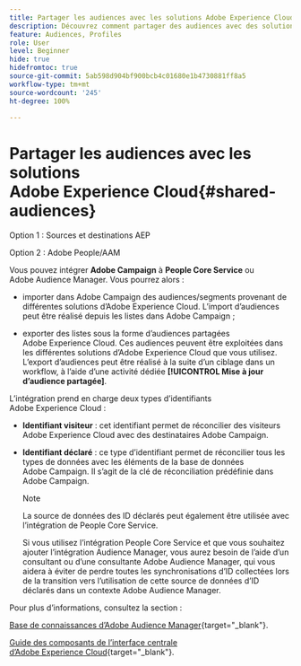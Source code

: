 ```yaml
---
title: Partager les audiences avec les solutions Adobe Experience Cloud
description: Découvrez comment partager des audiences avec des solutions Adobe Experience Cloud
feature: Audiences, Profiles
role: User
level: Beginner
hide: true
hidefromtoc: true
source-git-commit: 5ab598d904bf900bcb4c01680e1b4730881ff8a5
workflow-type: tm+mt
source-wordcount: '245'
ht-degree: 100%

---
```


# Partager les audiences avec les solutions Adobe Experience Cloud{#shared-audiences}

Option 1 : Sources et destinations AEP

Option 2 : Adobe People/AAM

Vous pouvez intégrer **Adobe Campaign** à **People Core Service** ou Adobe Audience Manager. Vous pourrez alors :

* importer dans Adobe Campaign des audiences/segments provenant de différentes solutions d’Adobe Experience Cloud. L’import d’audiences peut être réalisé depuis les listes dans Adobe Campaign ;

* exporter des listes sous la forme d’audiences partagées Adobe Experience Cloud. Ces audiences peuvent être exploitées dans les différentes solutions d’Adobe Experience Cloud que vous utilisez. L’export d’audiences peut être réalisé à la suite d’un ciblage dans un workflow, à l’aide d’une activité dédiée **[!UICONTROL Mise à jour d’audience partagée]**.

L’intégration prend en charge deux types d’identifiants Adobe Experience Cloud :

* **Identifiant visiteur** : cet identifiant permet de réconcilier des visiteurs Adobe Experience Cloud avec des destinataires Adobe Campaign.
* **Identifiant déclaré** : ce type d’identifiant permet de réconcilier tous les types de données avec les éléments de la base de données Adobe Campaign. Il s’agit de la clé de réconciliation prédéfinie dans Adobe Campaign.

  >[!NOTE]
  >
  > La source de données des ID déclarés peut également être utilisée avec l’intégration de People Core Service.
  >
  >Si vous utilisez l’intégration People Core Service et que vous souhaitez ajouter l’intégration Audience Manager, vous aurez besoin de l’aide d’un consultant ou d’une consultante Adobe Audience Manager, qui vous aidera à éviter de perdre toutes les synchronisations d’ID collectées lors de la transition vers l’utilisation de cette source de données d’ID déclarés dans un contexte Adobe Audience Manager.

Pour plus d’informations, consultez la section :

[Base de connaissances d’Adobe Audience Manager](https://experienceleague.adobe.com/docs/experience-cloud-kcs/kbarticles/KA-16471.html?lang=fr){target="_blank"}.

[Guide des composants de lʼinterface centrale dʼAdobe Experience Cloud](https://experienceleague.adobe.com/docs/core-services/interface/services/audiences/audience-library.html?lang=fr){target="_blank"}.
